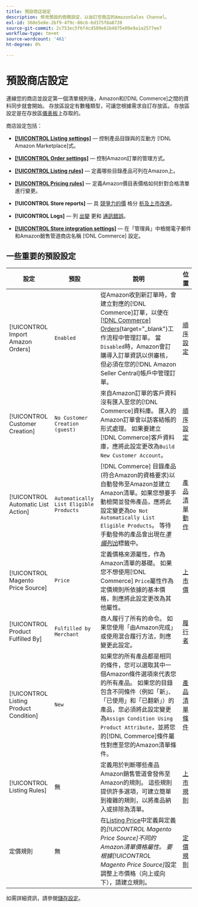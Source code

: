 ```yaml
---
title: 預設商店設定
description: 修改預設的商務設定，以自訂您商店的AmazonSales Channel。
exl-id: 368e5e8e-2bf9-4f9c-86c6-6d375f8a8720
source-git-commit: 2c753ec5f6f4cd509e61b4875e09e9a1a2577ee7
workflow-type: tm+mt
source-wordcount: '461'
ht-degree: 0%

---
```


# 預設商店設定

連線您的商店並設定第一個清單規則後，Amazon和[!DNL Commerce]之間的資料同步就會開始。 存放區設定有數種類型，可讓您根據需求自訂存放區。 存放區設定是在存放區[儀表板](./amazon-store-dashboard.md)上存取的。

商店設定包括：

- [**[!UICONTROL Listing settings]**](./listing-settings.md)  — 控制產品目錄與的互動方 [!DNL Amazon Marketplace]式。

- [**[!UICONTROL Order settings]**](./order-settings.md)  — 控制Amazon訂單的管理方式。

- [**[!UICONTROL Listing rules]**](./listing-rules.md)  — 定義哪些目錄產品可列在Amazon上。

- [**[!UICONTROL Pricing rules]**](./pricing-products.md)  — 定義Amazon價目表價格如何針對合格清單進行變更。

- **[!UICONTROL Store reports]**  — 具 [競爭力的價](./competitive-price-analysis.md) 格分 [析及上市改進](./listing-improvements.md)。

- **[!UICONTROL Logs]**  — 列 [出變](./listing-changes-log.md) 更和 [通訊錯誤](./communication-errors-log.md)。

- [**[!UICONTROL Store integration settings]**](./store-integration-settings.md)  — 在「管理員」中檢閱電子郵件和Amazon銷售管道商店名稱 [!DNL Commerce] 設定。

## 一些重要的預設設定

| 設定 | 預設 | 說明 | 位置 |
|--- |--- |--- |--- |
| [!UICONTROL Import Amazon Orders] | `Enabled` | 從Amazon收到新訂單時，會建立對應的[!DNL Commerce]訂單，以便在[[!DNL Commerce] Orders](https://docs.magento.com/user-guide/sales/orders.html){target=&quot;_blank&quot;}工作流程中管理訂單。 當`Disabled`時，Amazon會訂購導入訂單資訊以供審核，但必須在您的[!DNL Amazon Seller Central]帳戶中管理訂單。 | [順序設定](./order-settings.md) |
| [!UICONTROL Customer Creation] | `No Customer Creation (guest)` | 來自Amazon訂單的客戶資料沒有匯入至您的[!DNL Commerce]資料庫。 匯入的Amazon訂單會以訪客結帳的形式處理。 如果要建立[!DNL Commerce]客戶資料庫，應將此設定更改為`Build New Customer Account`。 | [順序設定](./order-settings.md) |
| [!UICONTROL Automatic List Action] | `Automatically List Eligible Products` | [!DNL Commerce] 目錄產品(符合Amazon的資格要求)以自動發佈至Amazon並建立Amazon清單。如果您想要手動檢閱並發佈產品，應將此設定變更為`Do Not Automatically List Eligible Products`。 等待手動發佈的產品會出現在&#x200B;[_準備列出_](./ready-to-list.md)&#x200B;標籤中。 | [產品清單動作](./product-listing-actions.md) |
| [!UICONTROL Magento Price Source] | `Price` | 定義價格來源屬性，作為Amazon清單的基礎。 如果您不想使用[!DNL Commerce] `Price`屬性作為定價規則所依據的基本價格，則應將此設定更改為其他屬性。 | [上市價](./listing-price.md) |
| [!UICONTROL Product Fulfilled By] | `Fulfilled by Merchant` | 商人履行了所有的命令。 如果您使用「由Amazon完成」或使用混合履行方法，則應變更此設定。 | [履行者](./listing-price.md) |
| [!UICONTROL Listing Product Condition] | `New` | 如果您的所有產品都是相同的條件，您可以選取其中一個Amazon條件選項來代表您的所有產品。 如果您的目錄包含不同條件（例如「新」、「已使用」和「已翻新」）的產品，您必須將此設定變更為`Assign Condition Using Product Attribute`，並將您的[!DNL Commerce]條件屬性對應至您的Amazon清單條件。 | [產品清單條件](./product-listing-condition.md) |
| [!UICONTROL Listing Rules] | 無 | 定義用於判斷哪些產品Amazon銷售管道會發佈至Amazon的規則。 這些規則提供許多選項，可建立簡單到複雜的規則，以將產品納入或排除為清單。 | [上市規則](./listing-rules.md) |
| 定價規則 | 無 | 在[Listing Price](./listing-price.md)中定義與定義的&#x200B;_[!UICONTROL Magento Price Source]_不同的Amazon清單價格屬性。 要根據_[!UICONTROL Magento Price Source]_&#x200B;設定調整上市價格（向上或向下），請建立規則。 | [定價規則](./pricing-products.md) |

如需詳細資訊，請參閱[儲存設定](./ob-store-review.md)。
